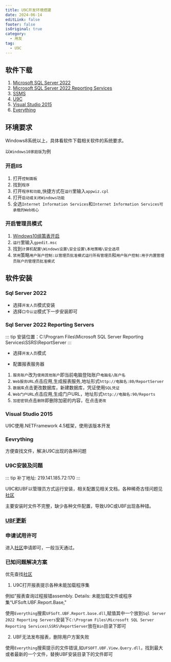 ```yaml
---
title: U9C开发环境搭建
date: 2024-06-14
editLink: false
footer: false
isOriginal: true
category:
  - 用友
tag:
  - U9C
---
```


## 软件下载

1. [Microsoft SQL Server 2022](https://www.microsoft.com/zh-cn/sql-server/sql-server-downloads)
2. [Microsoft SQL Server 2022 Reporting Services](https://www.microsoft.com/zh-cn/download/details.aspx?id=104502)
3. [SSMS](https://learn.microsoft.com/zh-cn/sql/ssms/download-sql-server-management-studio-ssms?view=sql-server-ver16)
4. [U9C](https://yonbip.diwork.com/yonbip-ec-minor/rest/pub_article/yonbip/upesn/esn/3922109/20210609/1637/342d99ae-b5c1-44be-bcd6-7b91c50ccba7.html?random=0175cf3c-815d-47ba-9eb5-01a91f710607#view)
5. [Visual Studio 2015](https://visualstudio.microsoft.com/zh-hans/vs/older-downloads/)
6. [Everything](https://www.voidtools.com/downloads/)

## 环境要求

Windows8系统以上，具体看软件下载相关软件的系统要求。

以`Windows10家庭版`为例

### 开启IIS

1. 打开`控制面板`
2. 找到`程序`
3. 打开`程序和功能`,快捷方式在`运行`里输入`appwiz.cpl`
4. 打开`启动或关闭Windows功能`
5. 全选`Internet Information Services`和`Internet Information Services可承载的Web核心`

### 开启管理员模式

1. [Windows10组策表开启](../../windows/gpedit.md)
2. `运行`里输入`gpedit.msc`
3. 找到`计算机配置\Windows设置\安全设置\本地策略\安全选项`
4. `禁用`策略`用户账户控制:以管理员批准模式运行所有管理员`和`用户账户控制:用于内置管理员账户的管理员批准模式`

## 软件安装

### Sql Server 2022

- 选择`开发人员`模式安装
- 选择`口令认证`模式下一步安装即可

### Sql Server 2022 Reporting Servers

::: tip
安装位置：C:\Program Files\Microsoft SQL Server Reporting Services\SSRS\ReportServer
:::

- 选择`开发人员`模式

- 配置报表服务器

1. `服务账户`改为`使用其他账户`即当前电脑登陆账户`电脑名\账户名`
2. `Web服务URL`点击应用,生成报表服务,地址形式`http://电脑名:80/ReportServer`
3. `数据库`点击更改数据库，新建数据库，凭证使用`SQL凭证`
4. `Web门户URL`点击应用,生成门户URL，地址形式`http://电脑名:90/Reports`
5. `加密密钥`点击`删除`即删除加密的内容，在点击`更改`


### Visual Studio 2015

  U9C使用.NETFramework 4.5框架，使用该版本开发

### Eevrything

  方便查找文件，解决U9C出现的各种问题

### U9C安装及问题

::: tip
补丁地址: 219.141.185.72:170
:::

U9C和UBF以管理员方式运行安装，相关配置见相关文档，各种稀奇古怪问题见[社区](https://u9hub.diwork.com/)

主要安装时文件不完整，缺少各种文件配置，导致U9C或UBF出现各种错。

### [UBF更新](https://u9hub.diwork.com/a/tools/ubf)

### 申请试用许可

进入[社区](https://u9hub.diwork.com/)申请即可，一般当天通过。

### 已知问题解决方案

优先查找[社区](https://u9hub.diwork.com/)

1. U9C打开报表提示各种未能加载程序集

例如"报表查询过程报错assembly. Details: 未能加载文件或程序集“UFSoft.UBF.Report.Base,"

使用`Everything`搜索`UFSoft.UBF.Report.base.dll`,赋值其中一个放到`Sql Server 2022 Reporting Servers`安装下`C:\Program Files\Microsoft SQL Server Reporting Services\SSRS\ReportServer`放在`Bin`目录下即可

2. UBF无法发布报表，删除用户方案失败

使用`Everything`搜索提示的文件错误,如`UFSOFT.UBF.View.Query.dll`，找到最大或者最新的一个文件，替换UBF安装目录下的文件即可